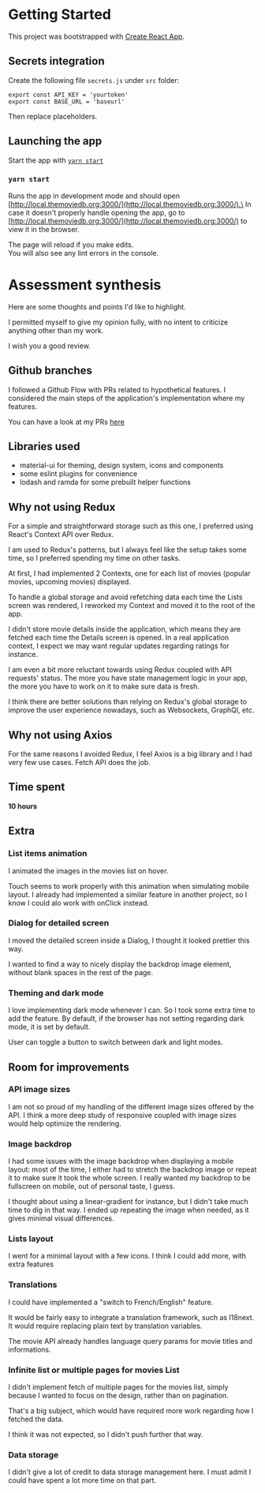 # Getting Started

This project was bootstrapped with [Create React App](https://github.com/facebook/create-react-app).

## Secrets integration

Create the following file `secrets.js` under `src` folder:
```
export const API_KEY = 'yourtoken'
export const BASE_URL = 'baseurl'
```

Then replace placeholders.

## Launching the app

Start the app with [`yarn start`](#yarn-start)

### `yarn start`

Runs the app in development mode and should open [http://local.themoviedb.org:3000/](http://local.themoviedb.org:3000/).\
In case it doesn't properly handle opening the app, go to [http://local.themoviedb.org:3000/](http://local.themoviedb.org:3000/) to view it in the browser.

The page will reload if you make edits.\
You will also see any lint errors in the console.

# Assessment synthesis

Here are some thoughts and points I'd like to highlight. 

I permitted myself to give my opinion fully, with no intent to criticize anything other than my work. 

I wish you a good review.

## Github branches

I followed a Github Flow with PRs related to hypothetical features. I considered the main steps of the application's implementation where my features.

You can have a look at my PRs [here](https://github.com/seedy/my-movie-app/pulls?q=is%3Apr+is%3Aclosed)

## Libraries used

- material-ui for theming, design system, icons and components
- some eslint plugins for convenience
- lodash and ramda for some prebuilt helper functions

## Why not using Redux

For a simple and straightforward storage such as this one, I preferred using React's Context API over Redux.

I am used to Redux's patterns, but I always feel like the setup takes some time, so I preferred spending my time on other tasks.

At first, I had implemented 2 Contexts, one for each list of movies (popular movies, upcoming movies) displayed.

To handle a global storage and avoid refetching data each time the Lists screen was rendered, I reworked my Context and moved it to the root of the app.

I didn't store movie details inside the application, which means they are fetched each time the Details screen is opened. In a real application context, I expect we may want regular updates regarding ratings for instance.

I am even a bit more reluctant towards using Redux coupled with API requests' status. The more you have state management logic in your app, the more you have to work on it to make sure data is fresh.

I think there are better solutions than relying on Redux's global storage to improve the user experience nowadays, such as Websockets, GraphQl, etc.

## Why not using Axios

For the same reasons I avoided Redux, I feel Axios is a big library and I had very few use cases. Fetch API does the job.

## Time spent

**10 hours**

## Extra

### List items animation

I animated the images in the movies list on hover. 

Touch seems to work properly with this animation when simulating mobile layout. I already had implemented a similar feature in another project, so I know I could alo work with onClick instead.

### Dialog for detailed screen

I moved the detailed screen inside a Dialog, I thought it looked prettier this way.

I wanted to find a way to nicely display the backdrop image element, without blank spaces in the rest of the page.

### Theming and dark mode

I love implementing dark mode whenever I can. So I took some extra time to add the feature. By default, if the browser has not setting regarding dark mode, it is set by default.

User can toggle a button to switch between dark and light modes.

## Room for improvements

### API image sizes

I am not so proud of my handling of the different image sizes offered by the API. I think a more deep study of responsive coupled with image sizes would help optimize the rendering.

### Image backdrop

I had some issues with the image backdrop when displaying a mobile layout: most of the time, I either had to stretch the backdrop image or repeat it to make sure it took the whole screen. I really wanted my backdrop to be fullscreen on mobile, out of personal taste, I guess.

I thought about using a linear-gradient for instance, but I didn't take much time to dig in that way. I ended up repeating the image when needed, as it gives minimal visual differences.

### Lists layout

I went for a minimal layout with a few icons. I think I could add more, with extra features

### Translations

I could have implemented a "switch to French/English" feature.

It would be fairly easy to integrate a translation framework, such as I18next. It would require replacing plain text by translation variables.

The movie API already handles language query params for movie titles and informations.

### Infinite list or multiple pages for movies List

I didn't implement fetch of multiple pages for the movies list, simply because I wanted to focus on the design, rather than on pagination.

That's a big subject, which would have required more work regarding how I fetched the data.

I think it was not expected, so I didn't push further that way.

### Data storage

I didn't give a lot of credit to data storage management here. I must admit I could have spent a lot more time on that part.